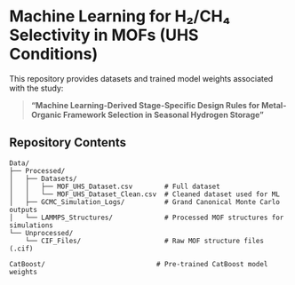 # Machine Learning for H₂/CH₄ Selectivity in MOFs (UHS Conditions)

This repository provides datasets and trained model weights associated with the study:

> **“Machine Learning-Derived Stage-Specific Design Rules for Metal-Organic Framework Selection in Seasonal Hydrogen Storage”** 

## Repository Contents

~~~
Data/
├── Processed/                 
│   ├── Datasets/              
│   │   ├── MOF_UHS_Dataset.csv        # Full dataset
│   │   └── MOF_UHS_Dataset_Clean.csv  # Cleaned dataset used for ML
│   ├── GCMC_Simulation_Logs/          # Grand Canonical Monte Carlo outputs
│   └── LAMMPS_Structures/             # Processed MOF structures for simulations
└── Unprocessed/
    └── CIF_Files/                     # Raw MOF structure files (.cif)

CatBoost/                            # Pre-trained CatBoost model weights
~~~


